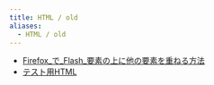 ```yaml
---
title: HTML / old
aliases:
  - HTML / old
---
```


- [Firefox_で_Flash_要素の上に他の要素を重ねる方法](../../../../d/2009/02/07/Firefox_で_Flash_要素の上に他の要素を重ねる方法.md)
- [テスト用HTML](テスト用HTML.md)

